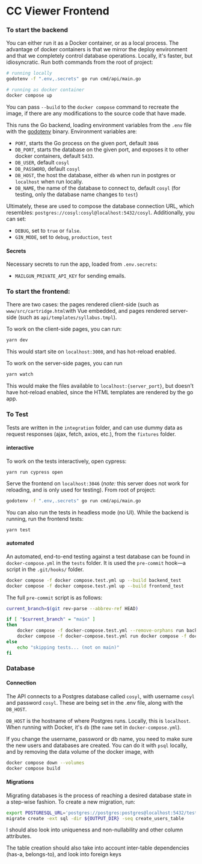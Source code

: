 # CC Viewer Frontend

### To start the backend

You can either run it as a Docker container, or as a local process. The advantage of docker containers is that we mirror the deploy environment and that we completely control database operations. Locally, it's faster, but idiosyncratic. Run both commands from the root of project:

```bash
# running locally
godotenv -f ".env,.secrets" go run cmd/api/main.go

# running as docker container
docker compose up
```

You can pass `--build` to the `docker compose` command to recreate the image, if there are any modifications to the source code that have made.

This runs the Go backend, loading environment variables from the `.env` file with the [godotenv](https://github.com/joho/godotenv) binary. Environment variables are:

- `PORT`, starts the Go process on the given port, default `3046`
- `DB_PORT`, starts the database on the given port, and exposes it to other docker containers, default `5433`.
- `DB_USER`, default `cosyl`
- `DB_PASSWORD`, default `cosyl`
- `DB_HOST`, the host the database, either `db` when run in postgres or `localhost` when run locally.
- `DB_NAME`, the name of the database to connect to, default `cosyl` (for testing, only the database name changes to `test`)

Ultimately, these are used to compose the database connection URL, which resembles: `postgres://cosyl:cosyl@localhost:5432/cosyl`. Additionally, you can set:

- `DEBUG`, set to `true` or `false`.
- `GIN_MODE`, set to `debug`, `production`, `test`

#### Secrets

Necessary secrets to run the app, loaded from `.env.secrets`:

- `MAILGUN_PRIVATE_API_KEY` for sending emails.

### To start the frontend:

There are two cases: the pages rendered client-side (such as `www/src/cartridge.html`with Vue embedded, and pages rendered server-side (such as `api/templates/syllabus.tmpl`).

To work on the client-side pages, you can run:

```bash
yarn dev
```

This would start site on `localhost:3000`, and has hot-reload enabled.

To work on the server-side pages, you can run 

```bash
yarn watch
```

This would make the files available to `localhost:{server_port}`, but doesn't have hot-reload enabled, since the HTML templates are rendered by the go app.

### To Test

Tests are written in the `integration` folder, and can use dummy data as request responses (ajax, fetch, axios, etc.), from the `fixtures` folder.

#### interactive

To work on the tests interactively, open cypress:

```
yarn run cypress open
```

Serve the frontend on `localhost:3046` (_note:_ this server does not work for reloading, and is only used for testing). From root of project:

```bash
godotenv -f ".env,.secrets" go run cmd/api/main.go
```

You can also run the tests in headless mode (no UI). While the backend is running, run the frontend tests:

```
yarn test
```

#### automated

An automated, end-to-end testing against a test database can be found in `docker-compose.yml` in the `tests` folder. It is used the `pre-commit` hook—a script in the `.git/hooks/` folder.

```bash
docker compose -f docker compose.test.yml up --build backend_test
docker compose -f docker compose.test.yml up --build frontend_test

```

The full `pre-commit` script is as follows:

```bash
current_branch=$(git rev-parse --abbrev-ref HEAD)

if [ "$current_branch" = "main" ]
then
	docker compose -f docker-compose.test.yml --remove-orphans run backend_test 
	docker compose -f docker-compose.test.yml run docker compose -f docker compose.test.yml run frontend_test --remove-orphans frontend_test 
else
	echo "skipping tests... (not on main)"
fi

```

### Database

#### Connection

The API connects to a Postgres database called `cosyl`, with username `cosyl` and password `cosyl`. These are being set in the .env file, along with the `DB_HOST`.

`DB_HOST` is the hostname of where Postgres runs. Locally, this is `localhost`. When running with Docker, it's `db` (the `name` set in `docker-compose.yml`).

If you change the username, password or db name, you need to make sure the new users and databases are created.  You can do it with `psql` locally, and by removing the data volume of the docker image, with

```bash
docker compose down --volumes
docker compose build
```

#### Migrations

Migrating databases is the process of reaching a desired database state in a step-wise fashion. To create a new migration, run:

```bash
export POSTGRESQL_URL='postgres://postgres:postgres@localhost:5432/test?sslmode=disable'
migrate create -ext sql -dir ${OUTPUT_DIR} -seq create_users_table
```

I should also look into uniqueness and non-nullability and other column attributes.

The table creation should also take into account inter-table dependencies (has-a, belongs-to), and look into foreign keys